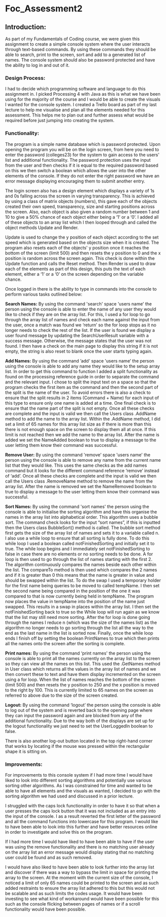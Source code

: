 # Foc_Assessment2

## Introduction:

As part of my Fundamentals of Coding course, we were given this assignment to create a simple console system where the user interacts through text-based commands. By using these commands they should be able to search, print to the screen, sort and add to a generated list of names. The console system should also be password protected and have the ability to log in and out of it.

### Design Process:
 
I had to decide which programming software and language to do this assignment in. I picked Processing 4 with Java as this is what we have been using for the majority of the course and I would be able to create the visuals I wanted for the console system. I created a Trello board as part of my last lecture to help me visualise and plan all the elements needed for this assessment. This helps me to plan out and further assess what would be required before just jumping into creating the system.


### Functionality:

The program is a simple name database which is password protected. Upon opening the program you will be on the login screen, from here you need to enter the password (colleges23) for the system to gain access to the users' list and additional functionality. The password protection uses the input from the user and then checks if it is equal to the required password based on this we then switch a boolean which allows the user into the other elements of the console. If they do not enter the right password we have an error message displaying encouraging them to submit another entry. 

The login screen also has a design element which displays a variety of 1s and 0s falling across the screen in varying transparency. This is achieved by using a class of matrix objects (numbers), this gave each of the objects created their own speed, transparency, size and starting positions across the screen. Also, each object is also given a random number between 1 and 10 to give a 50% chance of each object either being a ‘1’ or a ‘0’. I added all of these objects to an array list which I then looped through and called the object methods Update and Render. 

Update is used to change the y position of each object according to the set speed which is generated based on the objects size when it is created. The program also resets each of the objects' y position once it reaches the bottom of the screen (limit 500) and then resets the y position to 0 and the x position is random across the screen again. This check is done within the Update function and calls the Reset method. Then Render is used to draw each of the elements as part of this design, this puts the text of each element, either a ‘1’ or a ‘0’ on the screen depending on the variable chance.

Once logged in there is the ability to type in commands into the console to perform various tasks outlined below:

**Search Names:** By using the command 'search' space 'users name' the person using the console is able to enter the name of any user they would like to check if they are on the array list. For this, I used a for loop to go through the array list of names and check each name against the input from the user, once a match was found we ‘return’ so the for loop stops as it no longer needs to check the rest of the list. If the user is found we display a user found message by updating the SearchUserResult variable with a success message. Otherwise, the message states that the user was not found. I then have a check on the main page to display this string if it is not empty, the string is also reset to blank once the user starts typing again. 

**Add Names:** By using the command ’add' space 'users name’ the person using the console is able to add any name they would like to the setup array list. In order to get this command to function I added a split functionality as found on the processing reference guide in order to separate the command and the relevant input. I chose to split the input text on a space so that the program checks the first item as the command and then the second part of the split is the name of the user. To avoid errors there is also a check to ensure that the split results in 2 items (Command + Name) for each input of this type to ensure only one name is added at a time. One final check is to ensure that the name part of the split is not empty. Once all these checks are complete and the input is valid we then call the Users class .AddName method to add the name to the array list. Within the .AddName method, I did set a limit of 65 names for this array list size as if there is more than this there is not enough space on the screen to display them all at once. If this limit is not reached then we add the name to the array list. After the name is added we set the NameAdded boolean to true to display a message to the user letting them know their command was successful. 

**Remove User:** By using the command 'remove' space 'users name' the person using the console is able to remove any name from the current name list that they would like. This uses the same checks as the add names command but it looks for the different command reference ‘remove’ instead of ‘add’. Once all these checks are complete and the input is valid we then call the Users class .RemoveName method to remove the name from the array list. After the name is removed we set the NameRemoved boolean to true to display a message to the user letting them know their command was successful. 

**Sort Names:** By using the command 'sort names' the person using the console is able to initialise the sorting algorithm and have this organise the names in the array list into alphabetical order. This algorithm uses a bubble sort. The command check looks for the input “sort names”, if this is inputted then the Users class BubbleSort() method is called. The bubble sort method first gets the size of the array list of names and sets it to a variable called n. I also use a while loop to ensure that all sorting is fully done. To do this while loop I used a boolean called notFinishedSorting and initially set it to true. The while loop begins and I immediately set notFinishedSorting to false in case there are no elements or no sorting needs to be done. A for loop is then used to go through the list of names starting with the first 2. The algorithm continuously compares the names beside each other within the list. The compareTo method is then used which compares the 2 names and if it is greater than 0 this means that the name is greater in value and should be swapped within the list. To do the swap I used a temporary holder for the first name being queries to be moved to called tempName. I then set the second name being compared in the position of the one it was compared to that is now currently being held in tempName. The program now places the value in tempName into the position of the name just swapped. This results in a swap in places within the array list. I then set the notFinishedSorting back to true so the While loop will run again as we know that the list may still need more sorting. After the for loop is done going through the names I reduce n (which was the size of the names list) as the algorithm no longer needs to go sorting through the list all the way to the end as the last name in the list is sorted now. Finally, once the while loop ends I finish off by setting the boolean PrintNames to true which then prints all the names onto the screen after the sorting is complete.

**Print names:** By using the command ‘print names' the person using the console is able to print all the names currently on the array list to the screen so they can view all the names on this list. This used the .GetNames method in User class which returns all the values in the array list of names and we then convert these to text and have them display incremented on the screen using a for loop. When the list of names reaches the bottom of the screen (limit 500) and then resets the y position to 250 and the x position is moved to the right by 100. This is currently limited to 65 names on the screen as referred to above due to the size of the screen created.

**Logout:** By using the command ‘logout’ the person using the console is able to log out of the system and is reverted back to the opening page where they can input the password again and are blocked from any of the additional functionality. Due to the way both of the displays are set up for the logout functionality we just need to set the UserLoggedIn boolean to false.

There is also another log-out button located in the top right-hand corner that works by locating if the mouse was pressed within the rectangular shape it is sitting on. 

### Improvements:

For improvements to this console system if I had more time I would have liked to look into different sorting algorithms and potentially use various sorting other algorithms. As I was constrained for time and wanted to be able to have all elements and the visuals as wanted, I decided to go with the sorting algorithm we had used and discussed in a prior lecture. 

I struggled with the caps lock functionality in order to have it so that when a user presses the caps lock button that it was not included as an entry into the input of the console. I as a result reverted the first letter of the password and all the command functions into lowercase for this program. I would like to have been able to look into this further and have better resources online in order to investigate and solve this on the program.

If I had more time I would have liked to have been able to have if the user was using the remove functionality and there is no matching user already on the array list an error message would display stating that no matching user could be found and as such removed.

I would have also liked to have been able to look further into the array list and discover if there was a way to bypass the limit in space for printing the array to the screen. At the moment with the current size of the console, I noticed a limit of only 65 names could be printed to the screen and as such added restraints to ensure the array list adhered to this but this would not be scalable and as such limits the codes usage. It would have been investing to see what kind of workaround would have been possible for this such as the console flicking between pages of names or if a scroll functionality would have been possible. 
